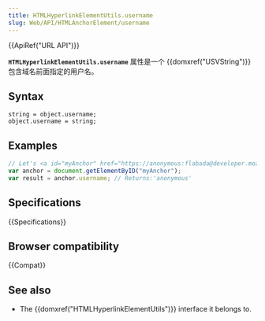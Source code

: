 ```yaml
---
title: HTMLHyperlinkElementUtils.username
slug: Web/API/HTMLAnchorElement/username
---
```


{{ApiRef("URL API")}}

**`HTMLHyperlinkElementUtils.username`** 属性是一个 {{domxref("USVString")}}包含域名前面指定的用户名。

## Syntax

```plain
string = object.username;
object.username = string;
```

## Examples

```js
// Let's <a id="myAnchor" href="https://anonymous:flabada@developer.mozilla.org/zh-CN/docs/HTMLHyperlinkElementUtils.username"> be in the document
var anchor = document.getElementByID("myAnchor");
var result = anchor.username; // Returns:'anonymous'
```

## Specifications

{{Specifications}}

## Browser compatibility

{{Compat}}

## See also

- The {{domxref("HTMLHyperlinkElementUtils")}} interface it belongs to.
